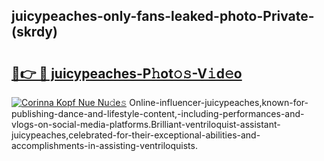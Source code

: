 ## juicypeaches-only-fans​-leaked-photo​-Private-(skrdy)


# <h2><a href="https://mediaupload.pro?title=juicypeaches&ref=git">🔗👉 🔴 juicypeaches-P𝚑ot𝚘𝚜-V𝚒d𝚎o</a></h2>

[![Corinna Kopf Nue Nu𝚍e𝚜](https://i.imgur.com/0qMVB7G.gif)](https://mediaupload.pro?title=juicypeaches&ref=git)
Online-influencer-juicypeaches,known-for-publishing-dance-and-lifestyle-content,-including-performances-and-vlogs-on-social-media-platforms.Brilliant-ventriloquist-assistant-juicypeaches,celebrated-for-their-exceptional-abilities-and-accomplishments-in-assisting-ventriloquists.  